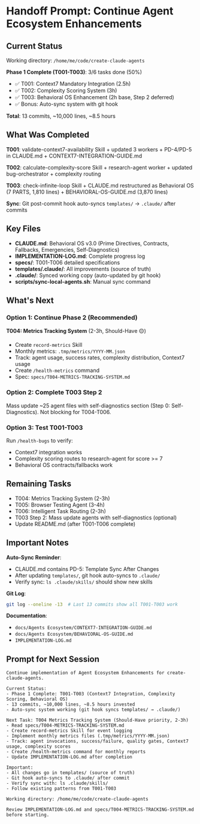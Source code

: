 # Handoff Prompt: Continue Agent Ecosystem Enhancements

## Current Status

Working directory: `/home/me/code/create-claude-agents`

**Phase 1 Complete (T001-T003)**: 3/6 tasks done (50%)
- ✅ T001: Context7 Mandatory Integration (2.5h)
- ✅ T002: Complexity Scoring System (3h)
- ✅ T003: Behavioral OS Enhancement (2h base, Step 2 deferred)
- ✅ Bonus: Auto-sync system with git hook

**Total**: 13 commits, ~10,000 lines, ~8.5 hours

## What Was Completed

**T001**: validate-context7-availability Skill + updated 3 workers + PD-4/PD-5 in CLAUDE.md + CONTEXT7-INTEGRATION-GUIDE.md

**T002**: calculate-complexity-score Skill + research-agent worker + updated bug-orchestrator + complexity routing

**T003**: check-infinite-loop Skill + CLAUDE.md restructured as Behavioral OS (7 PARTS, 1,810 lines) + BEHAVIORAL-OS-GUIDE.md (3,870 lines)

**Sync**: Git post-commit hook auto-syncs `templates/` → `.claude/` after commits

## Key Files

- **CLAUDE.md**: Behavioral OS v3.0 (Prime Directives, Contracts, Fallbacks, Emergencies, Self-Diagnostics)
- **IMPLEMENTATION-LOG.md**: Complete progress log
- **specs/**: T001-T006 detailed specifications
- **templates/.claude/**: All improvements (source of truth)
- **.claude/**: Synced working copy (auto-updated by git hook)
- **scripts/sync-local-agents.sh**: Manual sync command

## What's Next

### Option 1: Continue Phase 2 (Recommended)

**T004: Metrics Tracking System** (2-3h, Should-Have 🟡)
- Create `record-metrics` Skill
- Monthly metrics: `.tmp/metrics/YYYY-MM.json`
- Track: agent usage, success rates, complexity distribution, Context7 usage
- Create `/health-metrics` command
- Spec: `specs/T004-METRICS-TRACKING-SYSTEM.md`

### Option 2: Complete T003 Step 2

Mass update ~25 agent files with self-diagnostics section (Step 0: Self-Diagnostics). Not blocking for T004-T006.

### Option 3: Test T001-T003

Run `/health-bugs` to verify:
- Context7 integration works
- Complexity scoring routes to research-agent for score >= 7
- Behavioral OS contracts/fallbacks work

## Remaining Tasks

- T004: Metrics Tracking System (2-3h)
- T005: Browser Testing Agent (3-4h)
- T006: Intelligent Task Routing (2-3h)
- T003 Step 2: Mass update agents with self-diagnostics (optional)
- Update README.md (after T001-T006 complete)

## Important Notes

**Auto-Sync Reminder**:
- CLAUDE.md contains PD-5: Template Sync After Changes
- After updating `templates/`, git hook auto-syncs to `.claude/`
- Verify sync: `ls .claude/skills/` should show new skills

**Git Log**:
```bash
git log --oneline -13  # Last 13 commits show all T001-T003 work
```

**Documentation**:
- `docs/Agents Ecosystem/CONTEXT7-INTEGRATION-GUIDE.md`
- `docs/Agents Ecosystem/BEHAVIORAL-OS-GUIDE.md`
- `IMPLEMENTATION-LOG.md`

## Prompt for Next Session

```
Continue implementation of Agent Ecosystem Enhancements for create-claude-agents.

Current Status:
- Phase 1 Complete: T001-T003 (Context7 Integration, Complexity Scoring, Behavioral OS)
- 13 commits, ~10,000 lines, ~8.5 hours invested
- Auto-sync system working (git hook syncs templates/ → .claude/)

Next Task: T004 Metrics Tracking System (Should-Have priority, 2-3h)
- Read specs/T004-METRICS-TRACKING-SYSTEM.md
- Create record-metrics Skill for event logging
- Implement monthly metrics files (.tmp/metrics/YYYY-MM.json)
- Track: agent invocations, success/failure, quality gates, Context7 usage, complexity scores
- Create /health-metrics command for monthly reports
- Update IMPLEMENTATION-LOG.md after completion

Important:
- All changes go in templates/ (source of truth)
- Git hook auto-syncs to .claude/ after commit
- Verify sync with: ls .claude/skills/
- Follow existing patterns from T001-T003

Working directory: /home/me/code/create-claude-agents

Review IMPLEMENTATION-LOG.md and specs/T004-METRICS-TRACKING-SYSTEM.md before starting.
```
